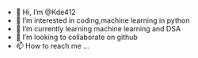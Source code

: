 - 👋 Hi, I’m @Kde412
- 👀 I’m interested in coding,machine learning in python
- 🌱 I’m currently learning machine learning and DSA
- 💞️ I’m looking to collaborate on github
- 📫 How to reach me ...

<!---
Kde412/Kde412 is a ✨ special ✨ repository because its `README.md` (this file) appears on your GitHub profile.
You can click the Preview link to take a look at your changes.
--->
